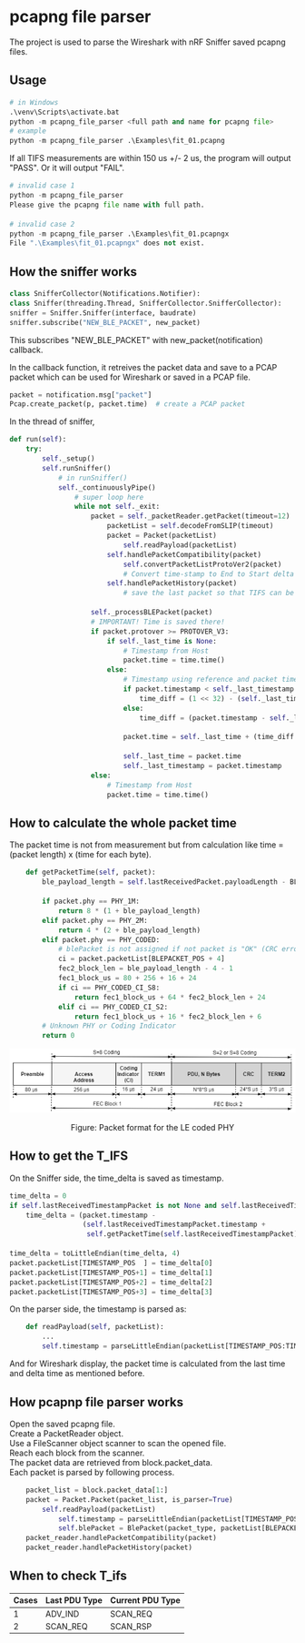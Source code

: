 # pcapng file parser

The project is used to parse the Wireshark with nRF Sniffer saved pcapng files.  

## Usage
```python
# in Windows
.\venv\Scripts\activate.bat
python -m pcapng_file_parser <full path and name for pcapng file>
# example
python -m pcapng_file_parser .\Examples\fit_01.pcapng
```
If all TIFS measurements are within 150 us +/- 2 us, the program will output "PASS". Or it will output "FAIL".

```python
# invalid case 1
python -m pcapng_file_parser
Please give the pcapng file name with full path.

# invalid case 2
python -m pcapng_file_parser .\Examples\fit_01.pcapngx
File ".\Examples\fit_01.pcapngx" does not exist.
```

## How the sniffer works
```python
class SnifferCollector(Notifications.Notifier):
class Sniffer(threading.Thread, SnifferCollector.SnifferCollector):
sniffer = Sniffer.Sniffer(interface, baudrate)
sniffer.subscribe("NEW_BLE_PACKET", new_packet)
```

This subscribes "NEW_BLE_PACKET" with new_packet(notification) callback.

In the callback function, it retreives the packet data and save to a PCAP packet which can be used for Wireshark or saved in a PCAP file.
```python
packet = notification.msg["packet"]
Pcap.create_packet(p, packet.time)  # create a PCAP packet
```

In the thread of sniffer,
```python
def run(self):
    try:
        self._setup()
        self.runSniffer()
            # in runSniffer()
            self._continuouslyPipe()
                # super loop here
                while not self._exit:
                    packet = self._packetReader.getPacket(timeout=12)
                        packetList = self.decodeFromSLIP(timeout)
                        packet = Packet(packetList)
                            self.readPayload(packetList)
                        self.handlePacketCompatibility(packet)
                            self.convertPacketListProtoVer2(packet)
                            # Convert time-stamp to End to Start delta
                        self.handlePacketHistory(packet)
                            # save the last packet so that TIFS can be calculated
                    
                    self._processBLEPacket(packet)  
                    # IMPORTANT! Time is saved there!
                    if packet.protover >= PROTOVER_V3:
                        if self._last_time is None:
                            # Timestamp from Host
                            packet.time = time.time()
                        else:
                            # Timestamp using reference and packet timestamp diff
                            if packet.timestamp < self._last_timestamp:
                                time_diff = (1 << 32) - (self._last_timestamp - packet.timestamp)
                            else:
                                time_diff = (packet.timestamp - self._last_timestamp)

                            packet.time = self._last_time + (time_diff / 1_000_000)

                            self._last_time = packet.time
                            self._last_timestamp = packet.timestamp
                    else:
                        # Timestamp from Host
                        packet.time = time.time()

``` 


## How to calculate the whole packet time
The packet time is not from measurement but from calculation like time = (packet length) x (time for each byte).  
```python
    def getPacketTime(self, packet):
        ble_payload_length = self.lastReceivedPacket.payloadLength - BLE_HEADER_LENGTH  # 10

        if packet.phy == PHY_1M:
            return 8 * (1 + ble_payload_length)
        elif packet.phy == PHY_2M:
            return 4 * (2 + ble_payload_length)
        elif packet.phy == PHY_CODED:
            # blePacket is not assigned if not packet is "OK" (CRC error)
            ci = packet.packetList[BLEPACKET_POS + 4]
            fec2_block_len = ble_payload_length - 4 - 1
            fec1_block_us = 80 + 256 + 16 + 24
            if ci == PHY_CODED_CI_S8:
                return fec1_block_us + 64 * fec2_block_len + 24
            elif ci == PHY_CODED_CI_S2:
                return fec1_block_us + 16 * fec2_block_len + 6
        # Unknown PHY or Coding Indicator
        return 0
```
![Packet format for the LE coded PHY](./images/le_coded_phy.png)
<center>Figure: Packet format for the LE coded PHY</center>

## How to get the T_IFS
On the Sniffer side, the time_delta is saved as timestamp.
```python
time_delta = 0
if self.lastReceivedTimestampPacket is not None and self.lastReceivedTimestampPacket.valid:
    time_delta = (packet.timestamp -
                  (self.lastReceivedTimestampPacket.timestamp +
                   self.getPacketTime(self.lastReceivedTimestampPacket)))

time_delta = toLittleEndian(time_delta, 4)
packet.packetList[TIMESTAMP_POS  ] = time_delta[0]
packet.packetList[TIMESTAMP_POS+1] = time_delta[1]
packet.packetList[TIMESTAMP_POS+2] = time_delta[2]
packet.packetList[TIMESTAMP_POS+3] = time_delta[3]
```

On the parser side, the timestamp is parsed as:
```python
    def readPayload(self, packetList):
        ...
        self.timestamp = parseLittleEndian(packetList[TIMESTAMP_POS:TIMESTAMP_POS+4])
```
And for Wireshark display, the packet time is calculated from the last time and delta time as mentioned before.

## How pcapnp file parser works
Open the saved pcapng file.  
Create a PacketReader object.  
Use a FileScanner object scanner to scan the opened file.  
Reach each block from the scanner.  
The packet data are retrieved from block.packet_data.  
Each packet is parsed by following process.  

```python
    packet_list = block.packet_data[1:]
    packet = Packet.Packet(packet_list, is_parser=True)
        self.readPayload(packetList)
            self.timestamp = parseLittleEndian(packetList[TIMESTAMP_POS:TIMESTAMP_POS+4])  # epoch time in secs
            self.blePacket = BlePacket(packet_type, packetList[BLEPACKET_POS:], self.phy, pcapng_parser=self.is_parser)
    packet_reader.handlePacketCompatibility(packet)
    packet_reader.handlePacketHistory(packet)
```

## When to check T_ifs
| Cases | Last PDU Type | Current PDU Type |
| :---  | :---          | :---             |
|1 | ADV_IND | SCAN_REQ |
|2 | SCAN_REQ | SCAN_RSP |
